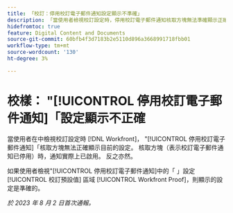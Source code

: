 ```yaml
---
title: 「校訂：停用校訂電子郵件通知設定顯示不準確」
description: 「當使用者檢視校訂設定時，停用校訂電子郵件通知核取方塊無法準確顯示正確的目前設定。 核取方塊（表示校訂電子郵件通知已停用）時，通知實際上已啟用。 反之亦然。」
hidefromtoc: true
feature: Digital Content and Documents
source-git-commit: 60bfb4f3d7183b2e5110d896a3668991718fbb01
workflow-type: tm+mt
source-wordcount: '130'
ht-degree: 3%

---
```



# 校樣： &quot;[!UICONTROL 停用校訂電子郵件通知]「設定顯示不正確

當使用者在中檢視校訂設定時 [!DNL Workfront]， &quot;[!UICONTROL 停用校訂電子郵件通知]「核取方塊無法正確顯示目前的設定。 核取方塊（表示校訂電子郵件通知已停用）時，通知實際上已啟用。 反之亦然。

如果使用者檢視&quot;[!UICONTROL 停用校訂電子郵件通知]中的「 」設定 [!UICONTROL 校訂預設值] 區域 [!UICONTROL Workfront Proof]，則顯示的設定是準確的。

_於 2023 年 8 月 2 日首次通報。_

